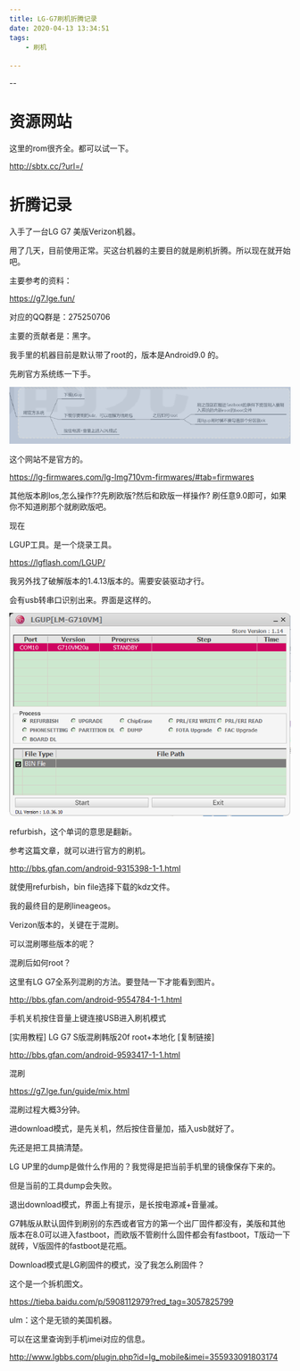 ```yaml
---
title: LG-G7刷机折腾记录
date: 2020-04-13 13:34:51
tags:
	- 刷机

---
```


--

# 资源网站

这里的rom很齐全。都可以试一下。

http://sbtx.cc/?url=/

# 折腾记录

入手了一台LG G7 美版Verizon机器。

用了几天，目前使用正常。买这台机器的主要目的就是刷机折腾。所以现在就开始吧。

主要参考的资料：

<https://g7.lge.fun/>

对应的QQ群是：275250706

主要的贡献者是：黑字。

我手里的机器目前是默认带了root的，版本是Android9.0 的。

先刷官方系统练一下手。

![1586756339581](../images/random_name/1586756339581.png)



这个网站不是官方的。

https://lg-firmwares.com/lg-lmg710vm-firmwares/#tab=firmwares

其他版本刷los,怎么操作??先刷欧版?然后和欧版一样操作?
刷任意9.0即可，如果你不知道刷那个就刷欧版吧。

现在



LGUP工具。是一个烧录工具。

https://lgflash.com/LGUP/

我另外找了破解版本的1.4.13版本的。需要安装驱动才行。

会有usb转串口识别出来。界面是这样的。

![1586765540660](../images/random_name/1586765540660.png)

refurbish，这个单词的意思是翻新。

参考这篇文章，就可以进行官方的刷机。

http://bbs.gfan.com/android-9315398-1-1.html

就使用refurbish，bin file选择下载的kdz文件。



我的最终目的是刷lineageos。

Verizon版本的，关键在于混刷。

可以混刷哪些版本的呢？

混刷后如何root？

这里有LG G7全系列混刷的方法。要登陆一下才能看到图片。

http://bbs.gfan.com/android-9554784-1-1.html

手机关机按住音量上键连接USB进入刷机模式

[实用教程] LG G7 S版混刷韩版20f root+本地化 [复制链接]

http://bbs.gfan.com/android-9593417-1-1.html

混刷

https://g7.lge.fun/guide/mix.html

混刷过程大概3分钟。

进download模式，是先关机，然后按住音量加，插入usb就好了。



先还是把工具搞清楚。

LG UP里的dump是做什么作用的？我觉得是把当前手机里的镜像保存下来的。

但是当前的工具dump会失败。

退出download模式，界面上有提示，是长按电源减+音量减。



G7韩版从默认固件到刷别的东西或者官方的第一个出厂固件都没有，美版和其他版本在8.0可以进入fastboot，而欧版不管刷什么固件都会有fastboot，T版动一下就砖，V版固件的fastboot是花瓶。

Download模式是LG刷固件的模式，没了我怎么刷固件？



这个是一个拆机图文。

https://tieba.baidu.com/p/5908112979?red_tag=3057825799



ulm：这个是无锁的美国机器。



可以在这里查询到手机imei对应的信息。

http://www.lgbbs.com/plugin.php?id=lg_mobile&imei=355933091803174